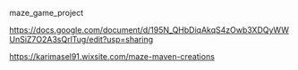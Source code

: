 maze_game_project

https://docs.google.com/document/d/195N_QHbDiqAkqS4zOwb3XDQyWWUnSiZ7O2A3sQrlTug/edit?usp=sharing

https://karimasel91.wixsite.com/maze-maven-creations
